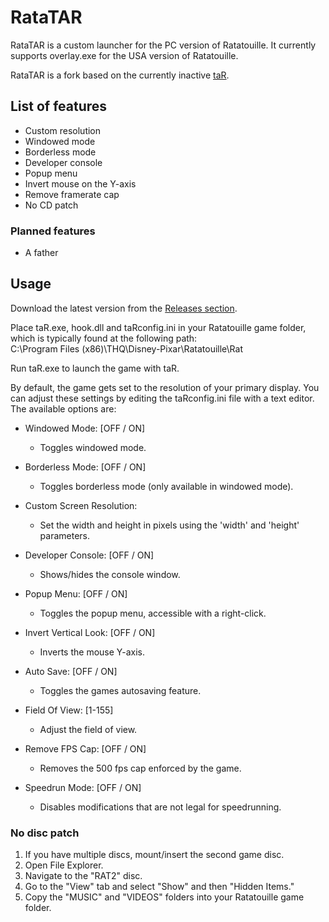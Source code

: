 # RataTAR

RataTAR is a custom launcher for the PC version of Ratatouille.
It currently supports overlay.exe for the USA version of Ratatouille.

RataTAR is a fork based on the currently inactive [taR](https://github.com/SabeMP/taR).

## List of features
- Custom resolution
- Windowed mode
- Borderless mode
- Developer console
- Popup menu
- Invert mouse on the Y-axis
- Remove framerate cap
- No CD patch

### Planned features
- A father

## Usage

Download the latest version from the [Releases section](https://github.com/SplasBoi/RataTAR/releases).

<p>Place taR.exe, hook.dll and taRconfig.ini in your Ratatouille game folder, which is typically found at the following path: <br>C:\Program Files (x86)\THQ\Disney-Pixar\Ratatouille\Rat</p>

Run taR.exe to launch the game with taR.

By default, the game gets set to the resolution of your primary display. You can adjust these settings by editing the taRconfig.ini file with a text editor. The available options are:

- Windowed Mode: [OFF / ON]
  - Toggles windowed mode.

- Borderless Mode: [OFF / ON]
  - Toggles borderless mode (only available in windowed mode).

- Custom Screen Resolution:
  - Set the width and height in pixels using the 'width' and 'height' parameters.

- Developer Console: [OFF / ON]
  - Shows/hides the console window.

- Popup Menu: [OFF / ON]
  - Toggles the popup menu, accessible with a right-click.

- Invert Vertical Look: [OFF / ON]
  - Inverts the mouse Y-axis.

- Auto Save: [OFF / ON]
  - Toggles the games autosaving feature.

- Field Of View: [1-155]
  - Adjust the field of view.

- Remove FPS Cap: [OFF / ON]
  - Removes the 500 fps cap enforced by the game.

- Speedrun Mode: [OFF / ON]
  - Disables modifications that are not legal for speedrunning.

### No disc patch
1. If you have multiple discs, mount/insert the second game disc.
2. Open File Explorer.
3. Navigate to the "RAT2" disc.
4. Go to the "View" tab and select "Show" and then "Hidden Items."
5. Copy the "MUSIC" and "VIDEOS" folders into your Ratatouille game folder.
